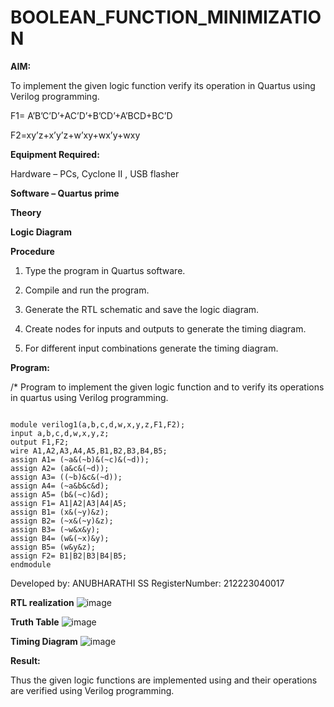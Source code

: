 # BOOLEAN_FUNCTION_MINIMIZATION

**AIM:**

To implement the given logic function verify its operation in Quartus using Verilog programming.

F1= A’B’C’D’+AC’D’+B’CD’+A’BCD+BC’D 

F2=xy’z+x’y’z+w’xy+wx’y+wxy

**Equipment Required:**

Hardware – PCs, Cyclone II , USB flasher

**Software – Quartus prime**

**Theory**

**Logic Diagram**

**Procedure**

1.	Type the program in Quartus software.

2.	Compile and run the program.

3.	Generate the RTL schematic and save the logic diagram.

4.	Create nodes for inputs and outputs to generate the timing diagram.

5.	For different input combinations generate the timing diagram.


**Program:**

/* Program to implement the given logic function and to verify its operations in quartus using Verilog programming. 
```

module verilog1(a,b,c,d,w,x,y,z,F1,F2);
input a,b,c,d,w,x,y,z;
output F1,F2;
wire A1,A2,A3,A4,A5,B1,B2,B3,B4,B5;
assign A1= (~a&(~b)&(~c)&(~d));
assign A2= (a&c&(~d));
assign A3= ((~b)&c&(~d));
assign A4= (~a&b&c&d);
assign A5= (b&(~c)&d);
assign F1= A1|A2|A3|A4|A5;
assign B1= (x&(~y)&z);
assign B2= (~x&(~y)&z);
assign B3= (~w&x&y);
assign B4= (w&(~x)&y);
assign B5= (w&y&z);
assign F2= B1|B2|B3|B4|B5;
endmodule
```

Developed by: ANUBHARATHI SS
RegisterNumber: 212223040017


**RTL realization**
![image](https://github.com/23012653/BOOLEAN_FUNCTION_MINIMIZATION/assets/150777517/c3a272b3-c5a5-4167-b25e-035c765a7daa)



**Truth Table**
![image](https://github.com/23012653/BOOLEAN_FUNCTION_MINIMIZATION/assets/150777517/75a09e74-9a4c-48e0-b684-40f344fb1551)


**Timing Diagram**
![image](https://github.com/23012653/BOOLEAN_FUNCTION_MINIMIZATION/assets/150777517/7a23effc-78a7-48fe-b581-0de04ada9cad)

**Result:**

Thus the given logic functions are implemented using and their operations are verified using Verilog programming.

